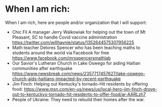 # When I am rich:
When I am rich, here are people and/or organization that I will support:

- Chic Fil A manager Jerry Walkowiak for helping out the town of Mt Pleasant, SC to handle Covid vaccine administration https://twitter.com/willhaynie/status/1352644575307956225
- Math teacher Delores Spencer who has been teaching maths to students around the world via Facebook for free https://www.facebook.com/mrsspencersmathlab
- Our Savior's Lutheran Church in Lake Oswego for aiding Haitian communities after earthquake https://www.newsbreak.com/news/2357717457627/lake-oswego-church-aids-haitians-impacted-by-recent-earthquake
- Jim Finch: Helping out Kentucky's tornado-Hit residents by offering food: https://www.msn.com/en-us/news/us/local-hero-jim-finch-drove-out-to-kentuckys-tornado-hit-residents-to-offer-food/ar-AARLzh7
- People of Ukraine: They need to rebuild their homes after the war.
